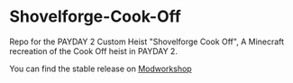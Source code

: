 # Shovelforge-Cook-Off

Repo for the PAYDAY 2 Custom Heist "Shovelforge Cook Off", A Minecraft recreation of the Cook Off heist in PAYDAY 2.

You can find the stable release on [Modworkshop](https://modworkshop.net/mod/27129)
